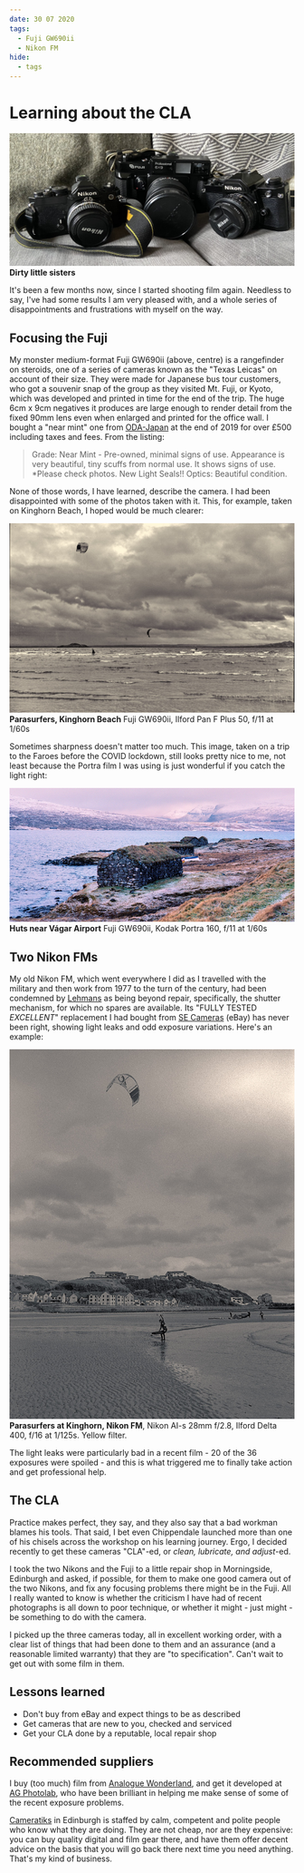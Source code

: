 ```yaml
---
date: 30 07 2020
tags:
  - Fuji GW690ii
  - Nikon FM
hide:
  - tags
---
```

# Learning about the CLA
![](/img/IMG_8897.jpg)
**Dirty little sisters**

It's been a few months now, since I started shooting film again. Needless to say, I've had some results I am very pleased with, and a whole series of disappointments and frustrations with myself on the way.

## Focusing the Fuji
My monster medium-format Fuji GW690ii (above, centre) is a rangefinder on steroids, one of a series of cameras known as the "Texas Leicas" on account of their size. They were made for Japanese bus tour customers, who got a souvenir snap of the group as they visited Mt. Fuji, or Kyoto, which was developed and printed in time for the end of the trip. The huge 6cm x 9cm negatives it produces are large enough to render detail from the fixed 90mm lens even when enlarged and printed for the office wall. I bought a "near mint" one from [ODA-Japan](https://www.ebay.co.uk/str/odacamerajapan) at the end of 2019 for over £500 including taxes and fees. From the listing:

> Grade: Near Mint - Pre-owned, minimal signs of use. Appearance is very beautiful, tiny scuffs from normal use. It shows signs of use. \*Please check photos. New Light Seals!! Optics:<Finder> Beautiful condition.

None of those words, I have learned, describe the camera. I had been disappointed with some of the photos taken with it. This, for example, taken on Kinghorn Beach, I hoped would be much clearer:

![](/img/20-3-20-Pro50-8.jpg)
**Parasurfers, Kinghorn Beach** Fuji GW690ii, Ilford Pan F Plus 50, f/11 at 1/60s

Sometimes sharpness doesn't matter too much. This image, taken on a trip to the Faroes before the COVID lockdown, still looks pretty nice to me, not least because the Portra film I was using is just wonderful if you catch the light right:

![](/img/Portra-160-2.4-Feb-13-2020-1-sm.jpg)
**Huts near Vágar Airport** Fuji GW690ii, Kodak Portra 160, f/11 at 1/60s

## Two Nikon FMs
My old Nikon FM, which went everywhere I did as I travelled with the military and then work from 1977 to the turn of the century, had been condemned by [Lehmans](https://www.hlehmann.co.uk/) as being beyond repair, specifically, the shutter mechanism, for which no spares are available. Its "FULLY TESTED *EXCELLENT*" replacement I had bought from [SE Cameras](https://www.ebay.co.uk/str/secameras) (eBay) has never been right, showing light leaks and odd exposure variations. Here's an example:

![](/img/20-3-22-Delta-400-34.jpg)
**Parasurfers at Kinghorn, Nikon FM**, Nikon AI-s 28mm f/2.8, Ilford Delta 400, f/16 at 1/125s. Yellow filter.

The light leaks were particularly bad in a recent film - 20 of the 36 exposures were spoiled - and this is what triggered me to finally take action and get professional help.

## The CLA
Practice makes perfect, they say, and they also say that a bad workman blames his tools. That said, I bet even Chippendale launched more than one of his chisels across the workshop on his learning journey. Ergo, I decided recently to get these cameras "CLA"-ed, or *clean, lubricate, and adjust*-ed. 

I took the two Nikons and the Fuji to a little repair shop in Morningside, Edinburgh and asked, if possible, for them to make one good camera out of the two Nikons, and fix any focusing problems there might be in the Fuji. All I really wanted to know is whether the criticism I have had of recent photographs is all down to poor technique, or whether it might - just might - be something to do with the camera.

I picked up the three cameras today, all in excellent working order, with a clear list of things that had been done to them and an assurance (and a reasonable limited warranty) that they are "to specification". Can't wait to get out with some film in them.

## Lessons learned

* Don't buy from eBay and expect things to be as described
* Get cameras that are new to you, checked and serviced
* Get your CLA done by a reputable, local repair shop

## Recommended suppliers
I buy (too much) film from [Analogue Wonderland](https://analoguewonderland.co.uk/), and get it developed at [AG Photolab](https://www.ag-photolab.co.uk/), who have been brilliant in helping me make sense of some of the recent exposure problems.

[Cameratiks](https://www.cameratiks.co.uk/) in Edinburgh is staffed by calm, competent and polite people who know what they are doing. They are not cheap, nor are they expensive: you can buy quality digital and film gear there, and have them offer decent advice on the basis that you will go back there next time you need anything. That's my kind of business.

